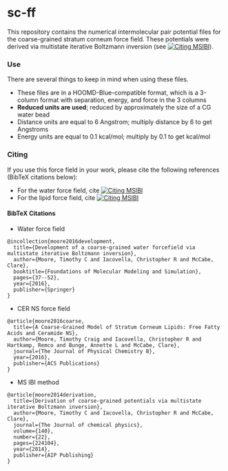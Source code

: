 # sc-ff

This repository contains the numerical intermolecular pair potential files for the coarse-grained stratum corneum force field.
These potentials were derived via multistate iterative Boltzmann inversion (see 
[![Citing MSIBI](https://img.shields.io/badge/DOI-10.1063%2F1.4880555-blue.svg)](http://dx.doi.org/10.1063/1.4880555)).

### Use
There are several things to keep in mind when using these files. 
- These files are in a HOOMD-Blue-compatible format, which is a 3-column format with separation, energy, and force in the 3 columns
- **Reduced units are used**; reduced by approximately the size of a CG water bead
 - Distance units are equal to 6 Angstrom; multiply distance by 6 to get Angstroms
 - Energy units are equal to 0.1 kcal/mol; multiply by 0.1 to get kcal/mol
 
### Citing
If you use this force field in your work, please cite the following references (BibTeX citations below):
- For the water force field, cite [![Citing MSIBI](https://img.shields.io/badge/DOI-10.1007%2F978.981.10.1128.3_3-blue.svg)](http://dx.doi.org/10.1007/978-981-10-1128-3_3)
- For the lipid force field, cite [![Citing MSIBI](https://img.shields.io/badge/DOI-10.1021/acs.jpcb.6b08046-blue.svg)](http://pubs.acs.org/doi/abs/10.1021/acs.jpcb.6b08046)



#### BibTeX Citations
- Water force field
```
@incollection{moore2016development,
  title={Development of a coarse-grained water forcefield via multistate iterative Boltzmann inversion},
  author={Moore, Timothy C and Iacovella, Christopher R and McCabe, Clare},
  booktitle={Foundations of Molecular Modeling and Simulation},
  pages={37--52},
  year={2016},
  publisher={Springer}
}
```
- CER NS force field
```
@article{moore2016coarse,
  title={A Coarse-Grained Model of Stratum Corneum Lipids: Free Fatty Acids and Ceramide NS},
  author={Moore, Timothy Craig and Iacovella, Christopher R and Hartkamp, Remco and Bunge, Annette L and McCabe, Clare},
  journal={The Journal of Physical Chemistry B},
  year={2016},
  publisher={ACS Publications}
}
```
- MS IBI method
```
@article{moore2014derivation,
  title={Derivation of coarse-grained potentials via multistate iterative Boltzmann inversion},
  author={Moore, Timothy C and Iacovella, Christopher R and McCabe, Clare},
  journal={The Journal of chemical physics},
  volume={140},
  number={22},
  pages={224104},
  year={2014},
  publisher={AIP Publishing}
}
```
